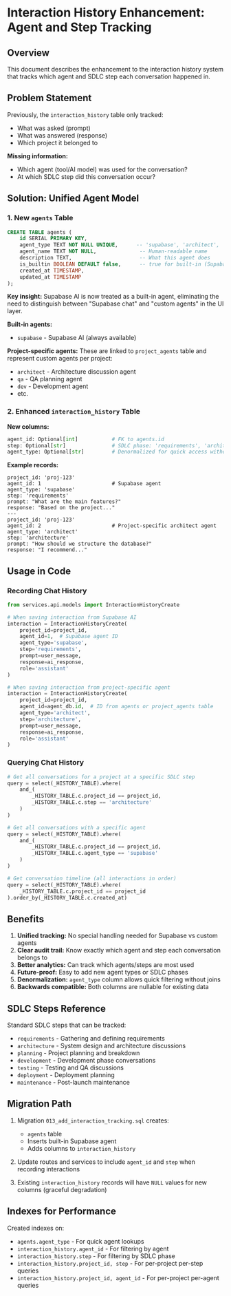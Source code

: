 # Interaction History Enhancement: Agent and Step Tracking

## Overview
This document describes the enhancement to the interaction history system that tracks which agent and SDLC step each conversation happened in.

## Problem Statement
Previously, the `interaction_history` table only tracked:
- What was asked (prompt)
- What was answered (response)
- Which project it belonged to

**Missing information:**
- Which agent (tool/AI model) was used for the conversation?
- At which SDLC step did this conversation occur?

## Solution: Unified Agent Model

### 1. New `agents` Table

```sql
CREATE TABLE agents (
    id SERIAL PRIMARY KEY,
    agent_type TEXT NOT NULL UNIQUE,      -- 'supabase', 'architect', 'qa', 'dev', etc.
    agent_name TEXT NOT NULL,              -- Human-readable name
    description TEXT,                      -- What this agent does
    is_builtin BOOLEAN DEFAULT false,      -- true for built-in (Supabase), false for project-specific
    created_at TIMESTAMP,
    updated_at TIMESTAMP
);
```

**Key insight:** Supabase AI is now treated as a built-in agent, eliminating the need to distinguish between "Supabase chat" and "custom agents" in the UI layer.

**Built-in agents:**
- `supabase` - Supabase AI (always available)

**Project-specific agents:**
These are linked to `project_agents` table and represent custom agents per project:
- `architect` - Architecture discussion agent
- `qa` - QA planning agent
- `dev` - Development agent
- etc.

### 2. Enhanced `interaction_history` Table

**New columns:**

```python
agent_id: Optional[int]           # FK to agents.id
step: Optional[str]               # SDLC phase: 'requirements', 'architecture', 'planning', 'development', 'testing'
agent_type: Optional[str]         # Denormalized for quick access without joining
```

**Example records:**

```
project_id: 'proj-123'
agent_id: 1                       # Supabase agent
agent_type: 'supabase'
step: 'requirements'
prompt: "What are the main features?"
response: "Based on the project..."
---
project_id: 'proj-123'
agent_id: 2                       # Project-specific architect agent
agent_type: 'architect'
step: 'architecture'
prompt: "How should we structure the database?"
response: "I recommend..."
```

## Usage in Code

### Recording Chat History

```python
from services.api.models import InteractionHistoryCreate

# When saving interaction from Supabase AI
interaction = InteractionHistoryCreate(
    project_id=project_id,
    agent_id=1,  # Supabase agent ID
    agent_type='supabase',
    step='requirements',
    prompt=user_message,
    response=ai_response,
    role='assistant'
)

# When saving interaction from project-specific agent
interaction = InteractionHistoryCreate(
    project_id=project_id,
    agent_id=agent_db.id,  # ID from agents or project_agents table
    agent_type='architect',
    step='architecture',
    prompt=user_message,
    response=ai_response,
    role='assistant'
)
```

### Querying Chat History

```python
# Get all conversations for a project at a specific SDLC step
query = select(_HISTORY_TABLE).where(
    and_(
        _HISTORY_TABLE.c.project_id == project_id,
        _HISTORY_TABLE.c.step == 'architecture'
    )
)

# Get all conversations with a specific agent
query = select(_HISTORY_TABLE).where(
    and_(
        _HISTORY_TABLE.c.project_id == project_id,
        _HISTORY_TABLE.c.agent_type == 'supabase'
    )
)

# Get conversation timeline (all interactions in order)
query = select(_HISTORY_TABLE).where(
    _HISTORY_TABLE.c.project_id == project_id
).order_by(_HISTORY_TABLE.c.created_at)
```

## Benefits

1. **Unified tracking:** No special handling needed for Supabase vs custom agents
2. **Clear audit trail:** Know exactly which agent and step each conversation belongs to
3. **Better analytics:** Can track which agents/steps are most used
4. **Future-proof:** Easy to add new agent types or SDLC phases
5. **Denormalization:** `agent_type` column allows quick filtering without joins
6. **Backwards compatible:** Both columns are nullable for existing data

## SDLC Steps Reference

Standard SDLC steps that can be tracked:
- `requirements` - Gathering and defining requirements
- `architecture` - System design and architecture discussions
- `planning` - Project planning and breakdown
- `development` - Development phase conversations
- `testing` - Testing and QA discussions
- `deployment` - Deployment planning
- `maintenance` - Post-launch maintenance

## Migration Path

1. Migration `013_add_interaction_tracking.sql` creates:
   - `agents` table
   - Inserts built-in Supabase agent
   - Adds columns to `interaction_history`

2. Update routes and services to include `agent_id` and `step` when recording interactions

3. Existing `interaction_history` records will have `NULL` values for new columns (graceful degradation)

## Indexes for Performance

Created indexes on:
- `agents.agent_type` - For quick agent lookups
- `interaction_history.agent_id` - For filtering by agent
- `interaction_history.step` - For filtering by SDLC phase
- `interaction_history.project_id, step` - For per-project per-step queries
- `interaction_history.project_id, agent_id` - For per-project per-agent queries

